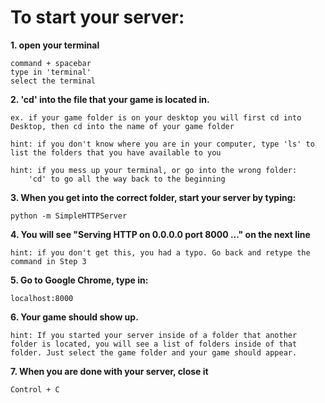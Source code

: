 <h1>To start your server:</h1>

<b>1. open your terminal</b>

    command + spacebar
    type in 'terminal'
    select the terminal

<b>2. 'cd' into the file that your game is located in.</b>

    ex. if your game folder is on your desktop you will first cd into Desktop, then cd into the name of your game folder

    hint: if you don't know where you are in your computer, type 'ls' to list the folders that you have available to you

    hint: if you mess up your terminal, or go into the wrong folder:
        'cd' to go all the way back to the beginning

<b>3. When you get into the correct folder, start your server by typing:</b>
    
    python -m SimpleHTTPServer

<b>4. You will see "Serving HTTP on 0.0.0.0 port 8000 ..." on the next line</b>

    hint: if you don't get this, you had a typo. Go back and retype the command in Step 3

<b>5. Go to Google Chrome, type in:</b>

    localhost:8000

<b>6. Your game should show up. </b>
    
    hint: If you started your server inside of a folder that another folder is located, you will see a list of folders inside of that folder. Just select the game folder and your game should appear.

<b>7. When you are done with your server, close it</b>
    
    Control + C
